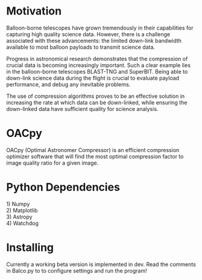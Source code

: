 <h1> Motivation </h1>

Balloon-borne telescopes have grown tremendously in their capabilities for capturing high quality science
data. However, there is a challenge associated with these advancements: the limited down-link bandwidth
available to most balloon payloads to transmit science data. 

Progress in astronomical research
demonstrates that the compression of crucial data is becoming increasingly important. Such a clear
example lies in the balloon-borne telescopes BLAST-TNG and SuperBIT. Being able to down-link science
data during the flight is crucial to evaluate payload performance, and debug any inevitable problems. 

The use of compression algorithms proves to be an effective solution in increasing the rate at which data can
be down-linked, while ensuring the down-linked data have sufficient quality for science analysis.

<h1> OACpy </h1> 
OACpy (Optimal Astronomer Compressor) is an efficient compression optimizer software that will find the most optimal compression factor to image quality ratio for a given image.


<h1>Python Dependencies</h1>
     1) Numpy
<br> 2) Matplotlib
<br> 3) Astropy
<br> 4) Watchdog


<h1>Installing</h1>
Currently a working beta version is implemented in dev. Read the comments in Balco.py to to configure settings and run the program!
